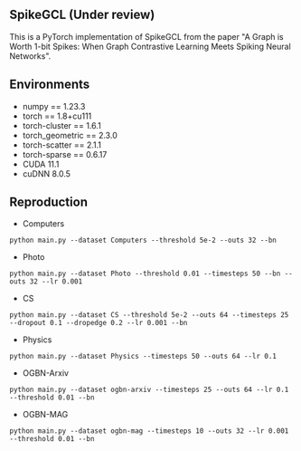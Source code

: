 ## SpikeGCL (Under review)
This is a PyTorch implementation of SpikeGCL from the paper "A Graph is Worth 1-bit Spikes: When Graph Contrastive Learning Meets Spiking Neural Networks".

## Environments
+ numpy == 1.23.3
+ torch == 1.8+cu111
+ torch-cluster == 1.6.1
+ torch_geometric == 2.3.0
+ torch-scatter == 2.1.1
+ torch-sparse == 0.6.17
+ CUDA 11.1
+ cuDNN 8.0.5


## Reproduction

+ Computers
```
python main.py --dataset Computers --threshold 5e-2 --outs 32 --bn 
```
+ Photo 
```
python main.py --dataset Photo --threshold 0.01 --timesteps 50 --bn --outs 32 --lr 0.001
```
+ CS
```
python main.py --dataset CS --threshold 5e-2 --outs 64 --timesteps 25 --dropout 0.1 --dropedge 0.2 --lr 0.001 --bn
```
+ Physics 
```
python main.py --dataset Physics --timesteps 50 --outs 64 --lr 0.1
```
+ OGBN-Arxiv
```
python main.py --dataset ogbn-arxiv --timesteps 25 --outs 64 --lr 0.1 --threshold 0.01 --bn
```
+ OGBN-MAG
```
python main.py --dataset ogbn-mag --timesteps 10 --outs 32 --lr 0.001 --threshold 0.01 --bn
```